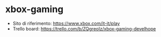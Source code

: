 # xbox-gaming

- Sito di riferimento: https://www.xbox.com/it-it/play
- Trello board: https://trello.com/b/ZQgreoIz/xbox-gaming-develhope 
















